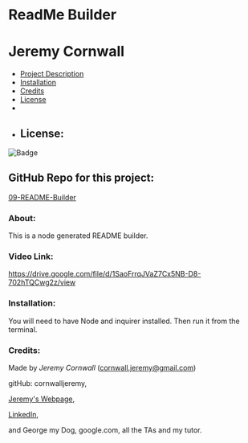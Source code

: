 # **ReadMe Builder**
  # Jeremy Cornwall

  * [Project Description](#about)
  * [Installation](#installation)
  * [Credits](#credits)
  * [License](#license)
  * 
  * ## License: 
  ![Badge](https://img.shields.io/badge/License-Bat_Signal-red)
  
  ## GitHub Repo for this project:
  [09-README-Builder](https://github.com/cornwalljeremy/09-README-Builder)

  ### About:
  This is a node generated README builder. 

  ### Video Link:
  https://drive.google.com/file/d/1SaoFrrqJVaZ7Cx5NB-D8-702hTQCwg2z/view

  ### Installation:
  You will need to have Node and inquirer installed. Then run it from the terminal. 

  ### Credits:
  Made by *Jeremy Cornwall*
  (cornwall.jeremy@gmail.com)

  gitHub: cornwalljeremy,

  [Jeremy's Webpage](https://cornwalljeremy.github.io/cornwall-portfolio),

  [LinkedIn](https://www.linkedin.com/in/jeremy-cornwall-a9698448/),

   and George my Dog, google.com, all the TAs and my tutor. 
  
  
  
  
  
  
  

